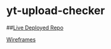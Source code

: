# yt-upload-checker
##[Live Deployed Repo](https://hudsonhancock.github.io/yt-upload-checker/)

[Wireframes](https://www.figma.com/file/xbk8HJ0s5oRxun2zAggtBE/Untitled?node-id=0%3A1)


